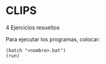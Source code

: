 # CLIPS
4 Ejercicios resueltos

Para ejecutar los programas, colocar:

    (batch "<nombre>.bat")
    (run)

